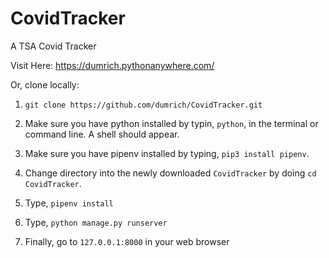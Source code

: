 # CovidTracker
A TSA Covid Tracker

Visit Here: https://dumrich.pythonanywhere.com/

Or, clone locally:

1. `git clone https://github.com/dumrich/CovidTracker.git`

2. Make sure you have python installed by typin, `python`, in the terminal or command line. A shell should appear.

3. Make sure you have pipenv installed by typing, `pip3 install pipenv`.

4. Change directory into the newly downloaded `CovidTracker` by doing `cd CovidTracker`.

5. Type, `pipenv install`

6. Type, `python manage.py runserver`

7. Finally, go to `127.0.0.1:8000` in your web browser
